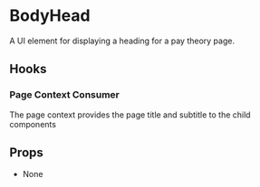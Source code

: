 # BodyHead

A UI element for displaying a heading for a pay theory page.

## Hooks

### Page Context Consumer
The page context provides the page title and subtitle to the child components

## Props

* None
